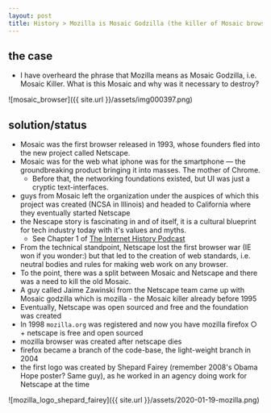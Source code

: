 ```yaml
---
layout: post
title: History > Mozilla is Mosaic Godzilla (the killer of Mosaic browser)
---
```

## the case	
* I have overheard the phrase that Mozilla means as Mosaic Godzilla, i.e. Mosaic Killer. What is this Mosaic and why was it necessary to destroy?  

![mosaic_browser]({{ site.url }}/assets/img000397.png)

## solution/status
* Mosaic was the first browser released in 1993, whose founders fled into the new project called Netscape.
* Mosaic was for the web what iphone was for the smartphone — the groundbreaking product bringing it into masses. The mother of Chrome. 
	* Before that, the networking foundations existed, but UI was just a cryptic text-interfaces. 
* guys from Mosaic left the organization under the auspices of which this project was created (NCSA in Illinois) and headed to California where they eventually started Netscape
* the Nescape story is fascinating in and of itself, it is a cultural blueprint for tech industry today with it's values and myths. 
	* See Chapter 1 of [The Internet History Podcast](http://www.internethistorypodcast.com/podcasts-by-chapter/)
* From the technical standpoint, Netscape lost the first browser war (IE won if you wonder:) but that  led to the creation of web standards, i.e. neutral bodies and rules for making web work on any browser. 
* To the point, there was a split between Mosaic and Netscape and there was a need to kill the old Mosaic.
* A guy called Jaime Zawinski from the Netscape team came up with Mosaic godzilla which is mozilla - the Mosaic killer already before 1995
* Eventually, Netscape was open sourced and free and the foundation was created 
* In 1998 `mozilla.org` was registered and now you have mozilla firefox
		○ + netscape is free and open sourced
* mozilla browser was created after netscape dies
* firefox became a branch of the code-base, the light-weight branch in 2004
* the first logo was created by Shepard Fairey (remember 2008's Obama Hope poster? Same guy), as he worked in an agency doing work for Netscape at the time

![mozilla_logo_shepard_fairey]({{ site.url }}/assets/2020-01-19-mozilla.png)

